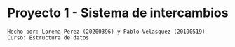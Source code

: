 # Proyecto 1 - Sistema de intercambios
```
Hecho por: Lorena Perez (20200396) y Pablo Velasquez (20190519)
Curso: Estructura de datos
```
